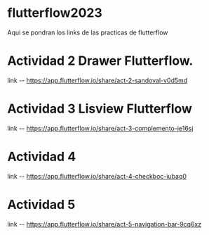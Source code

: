 # flutterflow2023
Aqui se pondran los links de las practicas de flutterflow

# Actividad 2 Drawer Flutterflow.
   link -- https://app.flutterflow.io/share/act-2-sandoval-v0d5md

# Actividad 3 Lisview Flutterflow
   link -- https://app.flutterflow.io/share/act-3-complemento-je16sj

# Actividad 4 
link -- https://app.flutterflow.io/share/act-4-checkboc-iubaq0

# Actividad 5 
link -- https://app.flutterflow.io/share/act-5-navigation-bar-9cq6xz
